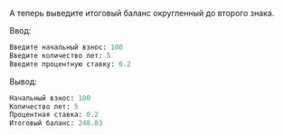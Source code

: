 А теперь выведите итоговый баланс округленный до второго знака.

Ввод:
```python
Введите начальный взнос: 100
Введите количество лет: 5
Введите процентную ставку: 0.2
```

Вывод:
```python
Начальный взнос: 100
Количество лет: 5
Процентная ставка: 0.2
Итоговый баланс: 248.83
```